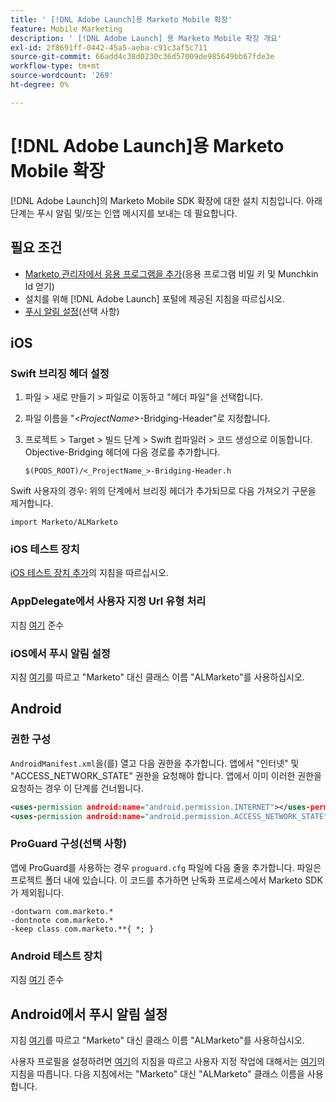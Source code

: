 ```yaml
---
title: ' [!DNL Adobe Launch]용 Marketo Mobile 확장'
feature: Mobile Marketing
description: ' [!DNL Adobe Launch] 용 Marketo Mobile 확장 개요'
exl-id: 2f8691ff-0442-45a5-aeba-c91c3af5c711
source-git-commit: 66add4c38d0230c36d57009de985649bb67fde3e
workflow-type: tm+mt
source-wordcount: '269'
ht-degree: 0%

---
```


# [!DNL Adobe Launch]용 Marketo Mobile 확장

[!DNL Adobe Launch]의 Marketo Mobile SDK 확장에 대한 설치 지침입니다. 아래 단계는 푸시 알림 및/또는 인앱 메시지를 보내는 데 필요합니다.

## 필요 조건

- [Marketo 관리자에서 응용 프로그램을 추가](https://experienceleague.adobe.com/en/docs/marketo/using/product-docs/mobile-marketing/admin/add-a-mobile-app)(응용 프로그램 비밀 키 및 Munchkin Id 얻기)
- 설치를 위해 [!DNL Adobe Launch] 포털에 제공된 지침을 따르십시오.
- [푸시 알림 설정](push-notifications.md)(선택 사항)

## iOS

### Swift 브리징 헤더 설정

1. 파일 > 새로 만들기 > 파일로 이동하고 &quot;헤더 파일&quot;을 선택합니다.
1. 파일 이름을 &quot;&lt;_ProjectName_>-Bridging-Header&quot;로 지정합니다.
1. 프로젝트 > Target > 빌드 단계 > Swift 컴파일러 > 코드 생성으로 이동합니다. Objective-Bridging 헤더에 다음 경로를 추가합니다.

   `$(PODS_ROOT)/<_ProjectName_>-Bridging-Header.h`

Swift 사용자의 경우: 위의 단계에서 브리징 헤더가 추가되므로 다음 가져오기 구문을 제거합니다.

`import Marketo/ALMarketo`

### iOS 테스트 장치

[iOS 테스트 장치 추가](installation.md#ios_test_devices)의 지침을 따르십시오.

### AppDelegate에서 사용자 지정 Url 유형 처리

지침 [여기](installation.md#ios_test_devices) 준수

### iOS에서 푸시 알림 설정

지침 [여기](push-notifications.md)를 따르고 &quot;Marketo&quot; 대신 클래스 이름 &quot;ALMarketo&quot;를 사용하십시오.

## Android

### 권한 구성

`AndroidManifest.xml`을(를) 열고 다음 권한을 추가합니다. 앱에서 &quot;인터넷&quot; 및 &quot;ACCESS_NETWORK_STATE&quot; 권한을 요청해야 합니다. 앱에서 이미 이러한 권한을 요청하는 경우 이 단계를 건너뜁니다.

```xml
<uses‐permission android:name="android.permission.INTERNET"></uses‐permission>
<uses‐permission android:name="android.permission.ACCESS_NETWORK_STATE"></uses‐permission>
```

### ProGuard 구성(선택 사항)

앱에 ProGuard를 사용하는 경우 `proguard.cfg` 파일에 다음 줄을 추가합니다. 파일은 프로젝트 폴더 내에 있습니다. 이 코드를 추가하면 난독화 프로세스에서 Marketo SDK가 제외됩니다.

```
-dontwarn com.marketo.*
-dontnote com.marketo.*
-keep class com.marketo.**{ *; }
```

### Android 테스트 장치

지침 [여기](installation.md#android_test_devices) 준수

## Android에서 푸시 알림 설정

지침 [여기](installation.md#android_firebase_cloud_messaging_support)를 따르고 &quot;Marketo&quot; 대신 클래스 이름 &quot;ALMarketo&quot;를 사용하십시오.

사용자 프로필을 설정하려면 [여기](user-profiles.md)의 지침을 따르고 사용자 지정 작업에 대해서는 [여기](custom-actions.md#android_custom_action)의 지침을 따릅니다. 다음 지침에서는 &quot;Marketo&quot; 대신 &quot;ALMarketo&quot; 클래스 이름을 사용합니다.
